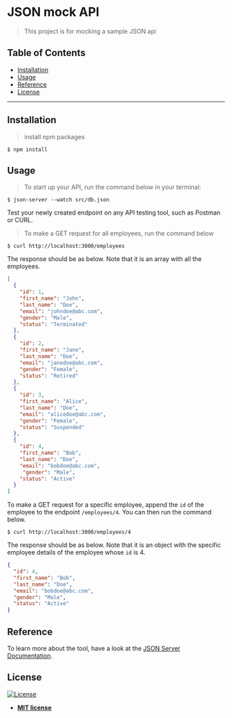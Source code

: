 
# JSON mock API

> This project is for mocking a sample JSON api


## Table of Contents

- [Installation](#installation)
- [Usage](#usage)
- [Reference](#reference)
- [License](#license)


---

## Installation

> install npm packages

```shell
$ npm install
```

## Usage
> To start up your API, run the command below in your terminal:
```shell
$ json-server --watch src/db.json
```

Test your newly created endpoint on any API testing tool, such as Postman or CURL.
> To make a GET request for all employees, run the command below
```shell
$ curl http://localhost:3000/employees
```

The response should be as below. Note that it is an array with all the employees.
```json
[
  {
    "id": 1,
    "first_name": "John",
    "last_name": "Doe",
    "email": "johndoe@abc.com",
    "gender": "Male",
    "status": "Terminated"
  },
  {
    "id": 2,
    "first_name": "Jane",
    "last_name": "Doe",
    "email": "janedoe@abc.com",
    "gender": "Female",
    "status": "Retired"
  },
  {
    "id": 3,
    "first_name": "Alice",
    "last_name": "Doe",
    "email": "alicedoe@abc.com",
    "gender": "Female",
    "status": "Suspended"
  },
  {
    "id": 4,
    "first_name": "Bob",
    "last_name": "Doe",
    "email": "bobdoe@abc.com",
     "gender": "Male",
    "status": "Active"
  }
]
```
To make a GET request for a specific employee, append the `id` of the employee to the endpoint `/employees/4`. You can then run the command below.
```shell
$ curl http://localhost:3000/employees/4
```
The response should be as below. Note that it is an object with the specific employee details of the employee whose `id` is 4.
```json
{
  "id": 4,
  "first_name": "Bob",
  "last_name": "Doe",
  "email": "bobdoe@abc.com",
  "gender": "Male",
  "status": "Active"
}
```
## Reference
To learn more about the tool, have a look at the <a href="https://github.com/typicode/json-server" target="_blank">JSON Server Documentation</a>.


## License

[![License](http://img.shields.io/:license-mit-blue.svg?style=flat-square)](http://badges.mit-license.org)

- **[MIT license](http://opensource.org/licenses/mit-license.php)**